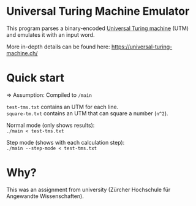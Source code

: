 # Universal Turing Machine Emulator

This program parses a binary-encoded [Universal Turing machine](https://en.wikipedia.org/wiki/Universal_Turing_machine) (UTM) and emulates it with an input word.

More in-depth details can be found here: https://universal-turing-machine.ch/

# Quick start

=> Assumption: Compiled to `/main`

`test-tms.txt` contains an UTM for each line.\
`square-tm.txt` contains an UTM that can square a number (`n^2`).

Normal mode (only shows results):\
`./main < test-tms.txt`

Step mode (shows with each calculation step):\
`./main --step-mode < test-tms.txt`

# Why?

This was an assignment from university (Zürcher Hochschule für Angewandte Wissenschaften).
